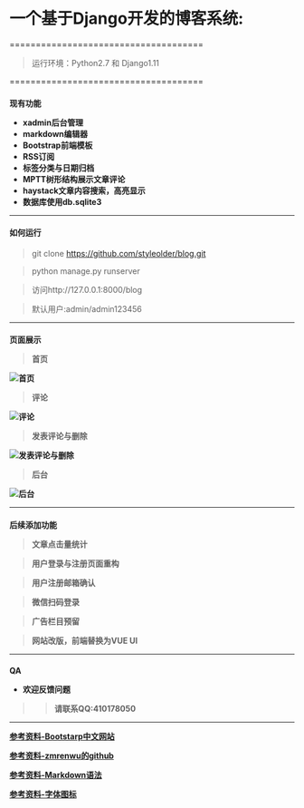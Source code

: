 <h1>一个基于Django开发的博客系统:</h1>

=====================================
>
>
>运行环境：Python2.7 和 Django1.11
>
>
=====================================

<h4>现有功能

- xadmin后台管理
- markdown编辑器
- Bootstrap前端模板
- RSS订阅
- 标签分类与日期归档
- MPTT树形结构展示文章评论
- haystack文章内容搜索，高亮显示
- 数据库使用db.sqlite3

-----------------------------------   
  
  
<h4>如何运行</h4>  
  
>git clone https://github.com/styleolder/blog.git  

>python manage.py runserver  

>访问http://127.0.0.1:8000/blog  

>默认用户:admin/admin123456  
  
  
----------------------------------------------------  


<h4>页面展示  
   
   
>首页  
  
![首页](https://github.com/styleolder/blog/raw/master/static/images/1.jpg)  
  
  
>评论
  
![评论](https://github.com/styleolder/blog/raw/master/static/images/3.jpg)  
  
  
>发表评论与删除  
  
![发表评论与删除](https://github.com/styleolder/blog/raw/master/static/images/4.jpg)  
  
  
>后台  
  
![后台](https://github.com/styleolder/blog/raw/master/static/images/5.jpg)  
  
  
----------------------------  
  
<h4>后续添加功能  
  
>文章点击量统计  

>用户登录与注册页面重构  

>用户注册邮箱确认  

>微信扫码登录  

>广告栏目预留  

>网站改版，前端替换为VUE UI  
  
  
-------------------    
  
  
<h4>QA  
  
   
- 欢迎反馈问题  
  
>>
>>请联系QQ:410178050  
>>  
   
--------------------------------------------  
  
  
[参考资料-Bootstarp中文网站](http://www.bootcss.com)  

[参考资料-zmrenwu的github](https://github.com/zmrenwu/django-zmrenwu-blog)  

[参考资料-Markdown语法](https://www.jianshu.com/p/82e730892d42)  

[参考资料-字体图标](http://www.fontawesome.com.cn)  

